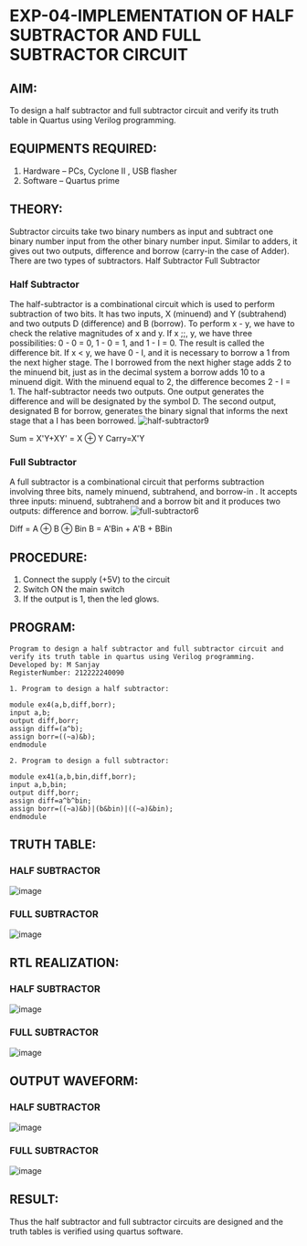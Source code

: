 # EXP-04-IMPLEMENTATION OF HALF SUBTRACTOR AND FULL SUBTRACTOR CIRCUIT

## AIM:
To design a half subtractor and full subtractor circuit and verify its truth table in Quartus using Verilog programming.

## EQUIPMENTS REQUIRED:
1. Hardware – PCs, Cyclone II , USB flasher
2. Software – Quartus prime
 
## THEORY:
Subtractor circuits take two binary numbers as input and subtract one binary number input from the other binary number input. Similar to adders, it gives out two outputs, difference and borrow (carry-in the case of Adder). There are two types of subtractors.
Half Subtractor Full Subtractor
### Half Subtractor
The half-subtractor is a combinational circuit which is used to perform subtraction of two bits. It has two inputs, X (minuend) and Y (subtrahend) and two outputs D (difference) and B (borrow). To perform x - y, we have to check the relative magnitudes of x and y. If x ;;, y, we have three possibilities: 0 - 0 = 0, 1 - 0 = 1, and 1 - I = 0. The result is called the difference bit. If x < y, we have 0 - I, and it is necessary to borrow a 1 from the next higher stage. The I borrowed from the next higher stage adds 2 to the minuend bit, just as in the decimal system a borrow adds 10 to a minuend digit. With the minuend equal to 2, the difference becomes 2 - I = 1. The half-subtractor needs two outputs. One output generates the difference and will be designated by the symbol D. The second output, designated B for borrow, generates the binary signal that informs the next stage that a I has been borrowed.
![half-subtractor9](https://user-images.githubusercontent.com/36288975/166112538-58c3bc7c-ee5d-4e6a-ac8d-8e8328efe27a.png)


Sum = X'Y+XY' = X ⊕ Y
Carry=X'Y

### Full Subtractor
A full subtractor is a combinational circuit that performs subtraction involving three bits, namely minuend, subtrahend, and borrow-in . It accepts three inputs: minuend, subtrahend and a borrow bit and it produces two outputs: difference and borrow. 
![full-subtractor6](https://user-images.githubusercontent.com/36288975/166112541-24c68359-3de8-4674-ae22-8272ffc385ed.png)


Diff = A ⊕ B ⊕ Bin B = A'Bin + A'B + BBin

## PROCEDURE:
1. Connect the supply (+5V) to the circuit
2. Switch ON the main switch
3. If the output is 1, then the led glows.



## PROGRAM:
```
Program to design a half subtractor and full subtractor circuit and verify its truth table in quartus using Verilog programming.
Developed by: M Sanjay
RegisterNumber: 212222240090

1. Program to design a half subtractor:

module ex4(a,b,diff,borr);
input a,b;
output diff,borr;
assign diff=(a^b);
assign borr=((~a)&b);
endmodule 

2. Program to design a full subtractor:

module ex41(a,b,bin,diff,borr);
input a,b,bin;
output diff,borr;
assign diff=a^b^bin;
assign borr=((~a)&b)|(b&bin)|((~a)&bin);
endmodule 
```

## TRUTH TABLE:
### HALF SUBTRACTOR
![image](https://github.com/Jaiganesh235/Experiment--04-Half-Subtractor-and-Full-subtractor/assets/118657189/ff3bf8aa-be1d-4bc0-aeba-dbfb48b15787)


### FULL SUBTRACTOR
![image](https://github.com/Jaiganesh235/Experiment--04-Half-Subtractor-and-Full-subtractor/assets/118657189/6308e249-bf33-4446-a3fb-743f4fa45410)


## RTL REALIZATION:
### HALF SUBTRACTOR
![image](https://github.com/Jaiganesh235/Experiment--04-Half-Subtractor-and-Full-subtractor/assets/118657189/895e7f9d-d8bb-49d8-ba6a-c107f3c89115)

### FULL SUBTRACTOR
![image](https://github.com/Jaiganesh235/Experiment--04-Half-Subtractor-and-Full-subtractor/assets/118657189/51bf96e2-c127-4392-b9aa-4f802622f27a)


## OUTPUT WAVEFORM:
### HALF SUBTRACTOR
![image](https://github.com/Jaiganesh235/Experiment--04-Half-Subtractor-and-Full-subtractor/assets/118657189/0bff9ecc-05a8-4553-9fbc-c6cb7fff99dd)

### FULL SUBTRACTOR
![image](https://github.com/Jaiganesh235/Experiment--04-Half-Subtractor-and-Full-subtractor/assets/118657189/d3b3213a-27e0-49f3-9a55-be7d65b9f57e)

## RESULT:
Thus the half subtractor and full subtractor circuits are designed and the truth tables is verified using quartus software.
